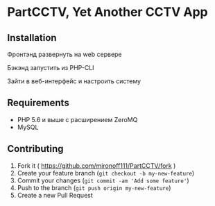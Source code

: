 # PartCCTV, Yet Another CCTV App

## Installation
Фронтэнд развернуть на web сервере

Бэкэнд запустить из PHP-CLI

Зайти в веб-интерфейс и настроить систему

## Requirements
  - PHP 5.6 и выше с расширением ZeroMQ
  - MySQL

## Contributing

1. Fork it ( https://github.com/mironoff111/PartCCTV/fork )
2. Create your feature branch (`git checkout -b my-new-feature`)
3. Commit your changes (`git commit -am 'Add some feature'`)
4. Push to the branch (`git push origin my-new-feature`)
5. Create a new Pull Request
